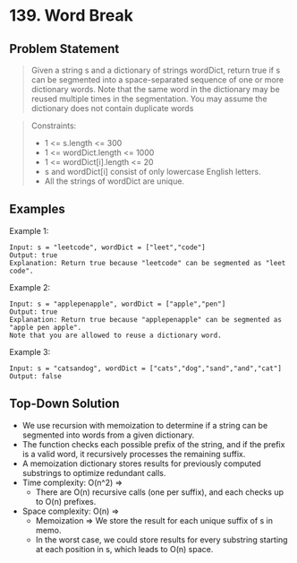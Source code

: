 # 139. Word Break

## Problem Statement

> Given a string s and a dictionary of strings wordDict, return true if s can be segmented into a space-separated sequence of one or more dictionary words.
> Note that the same word in the dictionary may be reused multiple times in the segmentation.
> You may assume the dictionary does not contain duplicate words

> Constraints:
>
> - 1 <= s.length <= 300
> - 1 <= wordDict.length <= 1000
> - 1 <= wordDict[i].length <= 20
> - s and wordDict[i] consist of only lowercase English letters.
> - All the strings of wordDict are unique.

## Examples

Example 1:

```
Input: s = "leetcode", wordDict = ["leet","code"]
Output: true
Explanation: Return true because "leetcode" can be segmented as "leet code".
```

Example 2:

```
Input: s = "applepenapple", wordDict = ["apple","pen"]
Output: true
Explanation: Return true because "applepenapple" can be segmented as "apple pen apple".
Note that you are allowed to reuse a dictionary word.
```

Example 3:

```
Input: s = "catsandog", wordDict = ["cats","dog","sand","and","cat"]
Output: false
```

## Top-Down Solution

- We use recursion with memoization to determine if a string can be segmented into words from a given dictionary.
- The function checks each possible prefix of the string, and if the prefix is a valid word, it recursively processes the remaining suffix.
- A memoization dictionary stores results for previously computed substrings to optimize redundant calls.
- Time complexity: O(n^2) =>
  - There are O(n) recursive calls (one per suffix), and each checks up to O(n) prefixes.
- Space complexity: O(n) =>
  - Memoization => We store the result for each unique suffix of s in memo.
  - In the worst case, we could store results for every substring starting at each position in s, which leads to O(n) space.
